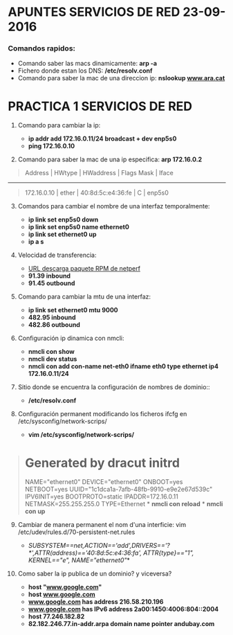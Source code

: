 # APUNTES SERVICIOS DE RED 23-09-2016

### Comandos rapidos:
* Comando saber las macs dinamicamente: **arp -a**
* Fichero donde estan los DNS: **/etc/resolv.conf**
* Comando para saber la mac de una direccion ip: **nslookup www.ara.cat**

# PRACTICA 1 SERVICIOS DE RED

1. Comando para cambiar la ip: 
	* **ip addr add 172.16.0.11/24 broadcast + dev enp5s0**
	* **ping 172.16.0.10**
	
2. Comando para saber la mac de una ip especifica: **arp 172.16.0.2**
>Address           |       HWtype | HWaddress         |  Flags Mask      |         Iface
------------------------------------------------------------------------------------------
>172.16.0.10       |       ether  | 40:8d:5c:e4:36:fe |  C               |      enp5s0

3. Comandos para cambiar el nombre de una interfaz temporalmente:
	* **ip link set enp5s0 down**
	* **ip link set enp5s0 name ethernet0**
	* **ip link set ethernet0 up**
	* **ip a s**

4. Velocidad de transferencia:
	* [URL descarga paquete RPM de netperf](http://fr2.rpmfind.net/linux/rpm2html/search.php?query=netperf)
	* **91.39 inbound**
	* **91.45 outbound**

5. Comando para cambiar la mtu de una interfaz:
	* **ip link set ethernet0 mtu 9000**
	* **482.95 inbound**
	* **482.86 outbound**

6. Configuración ip dinamica con nmcli:
	* **nmcli con show**
	* **nmcli dev status**
	* **nmcli con add con-name net-eth0 ifname eth0 type ethernet ip4 172.16.0.11/24**

7. Sitio donde se encuentra la configuración de nombres de dominio::
	* **/etc/resolv.conf**

8. Configuración permanent modificando los ficheros ifcfg en /etc/sysconfig/network-scrips/
	* **vim /etc/sysconfig/network-scrips/**
> # Generated by dracut initrd
> NAME="ethernet0"
> DEVICE="ethernet0"
> ONBOOT=yes
> NETBOOT=yes
> UUID="1c1dca1a-7afb-48fb-9910-e9e2e67d539c"
> IPV6INIT=yes
> BOOTPROTO=static
> IPADDR=172.16.0.11
> NETMASK=255.255.255.0
> TYPE=Ethernet
	* **nmcli con reload**
	* **nmcli con up**

9. Cambiar de manera permanent el nom d'una interficie:
vim /etc/udev/rules.d/70-persistent-net.rules
	* **SUBSYSTEM==net,ACTION=='add',DRIVERS=='?\*',ATTR(address)=='40:8d:5c:e4:36:fa', ATTR{type}=="1", KERNEL=="e*", NAME="ethernet0"**

10. Como saber la ip publica de un dominio? y viceversa?
	* **host "www.google.com"**
	* **host www.google.com**
	* **www.google.com has address 216.58.210.196**
	* **www.google.com has IPv6 address 2a00:1450:4006:804::2004**
	* **host 77.246.182.82**
	* **82.182.246.77.in-addr.arpa domain name pointer andubay.com**


